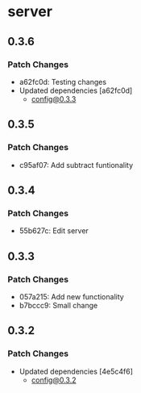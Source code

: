# server

## 0.3.6

### Patch Changes

- a62fc0d: Testing changes
- Updated dependencies [a62fc0d]
  - config@0.3.3

## 0.3.5

### Patch Changes

- c95af07: Add subtract funtionality

## 0.3.4

### Patch Changes

- 55b627c: Edit server

## 0.3.3

### Patch Changes

- 057a215: Add new functionality
- b7bccc9: Small change

## 0.3.2

### Patch Changes

- Updated dependencies [4e5c4f6]
  - config@0.3.2
